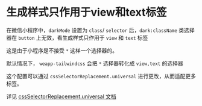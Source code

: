 # 生成样式只作用于view和text标签

在微信小程序中，`darkMode` 设置为 `class`/ `selector` 后，`dark:className` 类选择器在 `button` 上无效，看生成样式只作用于 `view` 和 `text` 标签

这是由于小程序是不接受 `*` 这样一个选择器的。

默认情况下， `weapp-tailwindcss` 会把 `*` 选择器转化成 `view,text` 的选择器

这个配置可以通过 `cssSelectorReplacement.universal` 进行更改，从而适配更多标签。

详见 [cssSelectorReplacement.universal 文档](/docs/api/interfaces/UserDefinedOptions#universal)
